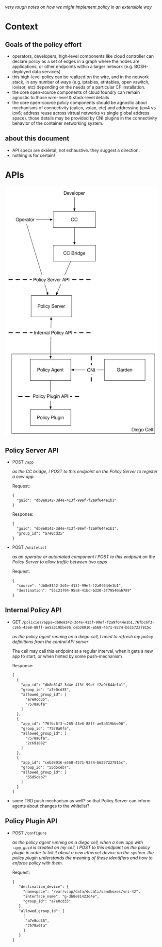 *very rough notes on how we might implement policy in an extensible way*


# Context

## Goals of the policy effort
- operators, developers, high-level components like cloud controller can declare policy as a set of edges in a graph where the nodes are applications, or other endpoints within a larger network (e.g. BOSH-deployed data services)
- this high-level policy can be realized on the wire, and in the network stack, in any number of ways (e.g. iptables, ethtables, open vswitch, iovisor, etc) depending on the needs of a particular CF installation.
- the core open-source components of cloud foundry can remain agnostic to those wire-level & stack-level details
- the core open-source policy components should be agnostic about mechanisms of connectivity (calico, vxlan, etc) and addressing (ipv4 vs ipv6; address reuse across virtual networks vs single global address space).  those details may be provided by CNI plugins in the connectivity behavior of the container networking system.

## about this document
- API specs are skeletal, not exhaustive.  they suggest a direction.
- nothing is for certain!




# APIs

![diagram](policy-api.png)

## Policy Server API

- POST `/app`

  *as the CC bridge, I POST to this endpoint on the Policy Server to register a new app.*

  Request:
  ```
  {
    "guid": "db8e8142-3d4e-413f-99ef-f2a9f644e1b1"
  }
  ```
  Response:
  ```
  {
    "guid": "db8e8142-3d4e-413f-99ef-f2a9f644e1b1",
    "group_id": "a7e0cd35"
  }
  ```

- POST `/whitelist`

  *as an operator or automated component I POST to this endpoint on the Policy Server to allow traffic between two apps*

  Request:
  ```
  {
    "source": "db8e8142-3d4e-413f-99ef-f2a9f644e1b1",
    "destination": "55c21794-95a8-41bc-b320-3f79540a6789"
  }
  ```

## Internal Policy API

- GET `/policies?apps=db8e8142-3d4e-413f-99ef-f2a9f644e1b1,76fbc6f3-c265-43e8-88ff-ae5a319bbe96,ceb38016-e568-4571-9274-b6357227815c`

  *as the policy agent running on a diego cell, I need to refresh my policy definitions from the central API server*

  The cell may call this endpoint at a regular interval, when it gets a new app to start, or when hinted by some push-mechanism

  Response:
  ```
  [
    {
      "app_id": "db8e8142-3d4e-413f-99ef-f2a9f644e1b1",
      "group_id": "a7e0cd35",
      "allowed_group_id": [
        "a7e0cd35",
        "7578a0fa"
      ]
    },
    {
      "app_id": "76fbc6f3-c265-43e8-88ff-ae5a319bbe96",
      "group_id": "7578a0fa",
      "allowed_group_id": [
        "7578a0fa",
        "2c691882"
      ]
    },
    {
      "app_id": "ceb38016-e568-4571-9274-b6357227815c",
      "group_id": "55d5ceb7",
      "allowed_group_id": [
        "55d5ceb7"
      ]
    }
  ]
  ```

- some TBD push mechanism as well?  so that Policy Server can inform agents about changes to the whitelist?

## Policy Plugin API

- POST `/configure`

  *as the policy agent running on a diego cell, when a new app with `:app_guid` is created on my cell,
    I POST to this endpoint on the policy plugin in order to tell it about a new ethernet device on the system.
    the policy plugin understands the meaning of these identifiers and how to enforce policy with them.*

  Request:
  ```
  {
     "destination_device": {
       "namespace": "/var/vcap/data/ducati/sandboxes/vni-42",
       "interface_name": "g-db8e81423d4e",
       "group_id": "a7e0cd35"
     },
     "allowed_group_id": {
       [
        "a7e0cd35",
        "7578a0fa"
       ]
     }
  }
  ```
